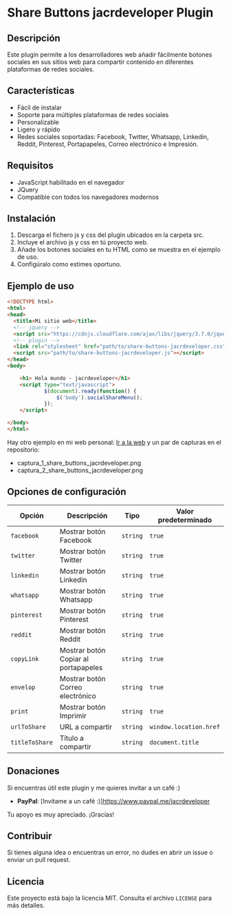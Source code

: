 # Share Buttons jacrdeveloper Plugin

## Descripción

Este plugin permite a los desarrolladores web añadir fácilmente botones sociales en sus sitios web para compartir contenido en diferentes plataformas de redes sociales.

## Características

- Fácil de instalar
- Soporte para múltiples plataformas de redes sociales
- Personalizable
- Ligero y rápido
- Redes sociales soportadas: Facebook, Twitter, Whatsapp, Linkedin, Reddit, Pinterest, Portapapeles, Correo electrónico e Impresión.

## Requisitos

- JavaScript habilitado en el navegador
- JQuery
- Compatible con todos los navegadores modernos

## Instalación

1. Descarga el fichero js y css del plugin ubicados en la carpeta src.
2. Incluye el archivo js y css en tú proyecto web.
3. Añade los botones sociales en tu HTML como se muestra en el ejemplo de uso.
4. Configúralo como estimes oportuno.

## Ejemplo de uso

```html
<!DOCTYPE html>
<html>
<head>
  <title>Mi sitio web</title>
  <!-- jquery -->
  <script src="https://cdnjs.cloudflare.com/ajax/libs/jquery/3.7.0/jquery.min.js" crossorigin="anonymous" referrerpolicy="no-referrer"></script>
  <!-- plugin -->
  <link rel="stylesheet" href="path/to/share-buttons-jacrdeveloper.css" />
  <script src="path/to/share-buttons-jacrdeveloper.js"></script>
</head>
<body>

	<h1> Hola mundo - jacrdeveloper</h1>
  	<script type="text/javascript">
    		$(document).ready(function() {
		        $('body').socialShareMenu();
    		});
	</script>

</body>
</html>
```

Hay otro ejemplo en mi web personal: [Ir a la web](https://www.jacrdeveloper.es) y un par de capturas en el repositorio:
- captura_1_share_buttons_jacrdeveloper.png
- captura_2_share_buttons_jacrdeveloper.png

## Opciones de configuración

| Opción     | Descripción                           | Tipo     | Valor predeterminado |
|------------|---------------------------------------|----------|----------------------|
| `facebook`   | Mostrar botón Facebook       | `string` | `true`               |
| `twitter`   | Mostrar botón Twitter       | `string` | `true`               |
| `linkedin`   | Mostrar botón Linkedin       | `string` | `true`               |
| `whatsapp`   | Mostrar botón Whatsapp       | `string` | `true`               |
| `pinterest`   | Mostrar botón Pinterest       | `string` | `true`               |
| `reddit`   | Mostrar botón Reddit       | `string` | `true`               |
| `copyLink`   | Mostrar botón Copiar al portapapeles       | `string` | `true`               |
| `envelop`   | Mostrar botón Correo electrónico       | `string` | `true`               |
| `print`   | Mostrar botón Imprimir       | `string` | `true`               |
| `urlToShare`| URL a compartir| `string`  | `window.location.href`                 |
| `titleToShare`| Título a compartir| `string`  | `document.title`                 |

## Donaciones

Si encuentras útil este plugin y me quieres invitar a un café :)

- **PayPal**: [Invítame a un café :)]https://www.paypal.me/jacrdeveloper

Tu apoyo es muy apreciado. ¡Gracias!

## Contribuir

Si tienes alguna idea o encuentras un error, no dudes en abrir un issue o enviar un pull request.

## Licencia

Este proyecto está bajo la licencia MIT. Consulta el archivo `LICENSE` para más detalles.
